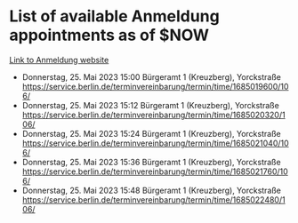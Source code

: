 # List of available Anmeldung appointments as of $NOW
[Link to Anmeldung website](https://service.berlin.de/terminvereinbarung/termin/tag.php?termin=1&anliegen[]=120686&dienstleisterlist=122210,122217,327316,122219,327312,122227,327314,122231,327346,122243,327348,122254,122252,329742,122260,329745,122262,329748,122271,327278,122273,327274,122277,327276,330436,122280,327294,122282,327290,122284,327292,122291,327270,122285,327266,122286,327264,122296,327268,150230,329760,122297,327286,122294,327284,122312,329763,122314,329775,122304,327330,122311,327334,122309,327332,317869,122281,327352,122279,329772,122283,122276,327324,122274,327326,122267,329766,122246,327318,122251,327320,122257,327322,122208,327298,122226,327300&herkunft=http%3A%2F%2Fservice.berlin.de%2Fdienstleistung%2F120686%2F)
- Donnerstag, 25. Mai 2023 15:00 Bürgeramt 1 (Kreuzberg), Yorckstraße https://service.berlin.de/terminvereinbarung/termin/time/1685019600/106/
- Donnerstag, 25. Mai 2023 15:12 Bürgeramt 1 (Kreuzberg), Yorckstraße https://service.berlin.de/terminvereinbarung/termin/time/1685020320/106/
- Donnerstag, 25. Mai 2023 15:24 Bürgeramt 1 (Kreuzberg), Yorckstraße https://service.berlin.de/terminvereinbarung/termin/time/1685021040/106/
- Donnerstag, 25. Mai 2023 15:36 Bürgeramt 1 (Kreuzberg), Yorckstraße https://service.berlin.de/terminvereinbarung/termin/time/1685021760/106/
- Donnerstag, 25. Mai 2023 15:48 Bürgeramt 1 (Kreuzberg), Yorckstraße https://service.berlin.de/terminvereinbarung/termin/time/1685022480/106/
